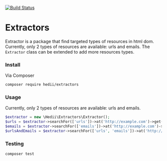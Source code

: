 [![Build Status](https://travis-ci.org/hedii/extractors.svg?branch=master)](https://travis-ci.org/hedii/extractors)

# Extractors

Extractor is a package that find targeted types of resources in html dom.
Currently, only 2 types of resources are available: urls and emails.
The `Extractor` class can be extended to add more resources types.

### Install

Via Composer

``` bash
composer require hedii/extractors
```

### Usage

Currently, only 2 types of resources are available: urls and emails.

``` php
$extractor = new \Hedii\Extractors\Extractor();
$urls = $extractor->searchFor(['urls'])->at('http://example.com')->get();
$emails = $extractor->searchFor(['emails'])->at('http://example.com')->get();
$urlsAndEmails = $extractor->searchFor(['urls', 'emails'])->at('http://example.com')->get();
```


### Testing

``` bash
composer test
```

